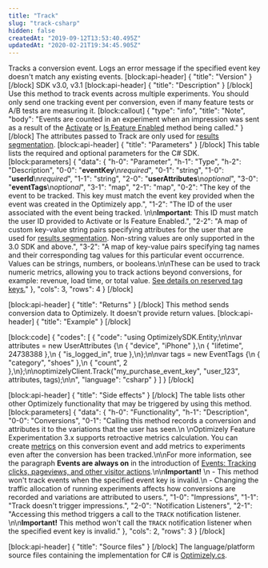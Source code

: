 ```yaml
---
title: "Track"
slug: "track-csharp"
hidden: false
createdAt: "2019-09-12T13:53:40.495Z"
updatedAt: "2020-02-21T19:34:45.905Z"
---
```

Tracks a conversion event. Logs an error message if the specified event key doesn't match any existing events.
[block:api-header]
{
  "title": "Version"
}
[/block]
SDK v3.0, v3.1
[block:api-header]
{
  "title": "Description"
}
[/block]
Use this method to track events across multiple experiments. You should only send one tracking event per conversion, even if many feature tests or A/B tests are measuring it.
[block:callout]
{
  "type": "info",
  "title": "Note",
  "body": "Events are counted in an experiment when an impression was sent as a result of the [Activate](doc:activate-csharp) or [Is Feature Enabled](doc:is-feature-enabled-csharp) method being called."
}
[/block]
The attributes passed to Track are only used for [results segmentation](doc:analyze-results#section-segment-results).
[block:api-header]
{
  "title": "Parameters"
}
[/block]
This table lists the required and optional parameters for the C# SDK.
[block:parameters]
{
  "data": {
    "h-0": "Parameter",
    "h-1": "Type",
    "h-2": "Description",
    "0-0": "**eventKey**\n*required*",
    "0-1": "string",
    "1-0": "**userId**\n*required*",
    "1-1": "string",
    "2-0": "**userAttributes**\n*optional*",
    "3-0": "**eventTags**\n*optional*",
    "3-1": "map",
    "2-1": "map",
    "0-2": "The key of the event to be tracked. This key must match the event key provided when the event was created in the Optimizely app.",
    "1-2": "The ID of the user associated with the event being tracked. \n\n**Important**: This ID must match the user ID provided to Activate or Is Feature Enabled.",
    "2-2": "A map of custom key-value string pairs specifying attributes for the user that are used for [results segmentation](doc:analyze-results#section-segment-results). Non-string values are only supported in the 3.0 SDK and above.",
    "3-2": "A map of key-value pairs specifying tag names and their corresponding tag values for this particular event occurrence. Values can be strings, numbers, or booleans.\n\nThese can be used to track numeric metrics, allowing you to track actions beyond conversions, for example: revenue, load time, or total value. [See details on reserved tag keys.](https://docs.developers.optimizely.com/full-stack/docs/include-event-tags#section-reserved-tag-keys)"
  },
  "cols": 3,
  "rows": 4
}
[/block]

[block:api-header]
{
  "title": "Returns"
}
[/block]
This method sends conversion data to Optimizely. It doesn't provide return values. 
[block:api-header]
{
  "title": "Example"
}
[/block]

[block:code]
{
  "codes": [
    {
      "code": "using OptimizelySDK.Entity;\n\nvar attributes = new UserAttributes {\n  { \"device\", \"iPhone\" },\n  { \"lifetime\", 24738388 },\n  { \"is_logged_in\", true },\n};\n\nvar tags = new EventTags {\n  { \"category\", \"shoes\" },\n  { \"count\", 2 },\n};\n\noptimizelyClient.Track(\"my_purchase_event_key\", \"user_123\", attributes, tags);\n\n",
      "language": "csharp"
    }
  ]
}
[/block]

[block:api-header]
{
  "title": "Side effects"
}
[/block]
The table lists other other Optimizely functionality that may be triggered by using this method.
[block:parameters]
{
  "data": {
    "h-0": "Functionality",
    "h-1": "Description",
    "0-0": "Conversions",
    "0-1": "Calling this method records a conversion and attributes it to the variations that the user has seen.\n \nOptimizely Feature Experimentation 3.x supports retroactive metrics calculation. You can create [metrics](doc:choose-metrics) on this conversion event and add metrics to experiments even after the conversion has been tracked.\n\nFor more information, see the paragraph **Events are always on** in the introduction of [Events: Tracking clicks, pageviews, and other visitor actions](https://help.optimizely.com/Measure_success%3A_Track_visitor_behaviors/Events%3A_Tracking_clicks%2C_pageviews%2C_and_other_visitor_actions).\n\n**Important!** \n - This method won't track events when the specified event key is invalid.\n - Changing the traffic allocation of running experiments affects how conversions are recorded and variations are attributed to users.",
    "1-0": "Impressions",
    "1-1": "Track doesn't trigger impressions.",
    "2-0": "Notification Listeners",
    "2-1": "Accessing this method triggers a call to the  `TRACK` notification listener. \n\n**Important!** This method won't call the `TRACK` notification listener when the specified event key is invalid."
  },
  "cols": 2,
  "rows": 3
}
[/block]

[block:api-header]
{
  "title": "Source files"
}
[/block]
The language/platform source files containing the implementation for C# is [Optimizely.cs](https://github.com/optimizely/csharp-sdk/blob/master/OptimizelySDK/Optimizely.cs).